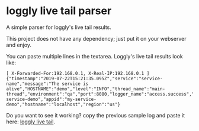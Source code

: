 # loggly live tail parser

A simple parser for loggly's live tail results.

This project does not have any dependency; just put it on your webserver and enjoy.

You can paste multiple lines in the textarea. Loggly's live tail results look like:

```
[ X-Forwarded-For:192.168.0.1, X-Real-IP:192.168.0.1 ] {"timestamp":"2019-07-22T15:21:35.095Z","service":"service-name","message":"The service is alive","HOSTNAME":"demo","level":"INFO","thread_name":"main-thread","environment":"qa","port":8080,"logger_name":"access.success","appname":"my-service-demo","appid":"my-service-demo","hostname":"localhost","region":"us"}
```

Do you want to see it working? copy the previous sample log and paste it here: [loggly live tail](https://andres.jaimes.net/loggly/live-tail.php).
